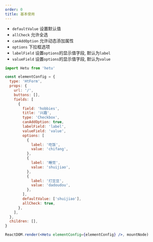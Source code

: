 ```yaml
---
order: 0
title: 基本使用
---
```


- `defaultValue` 设置默认值
- `allCheck` 允许全选
- `canAddOption` 允许动态添加属性
- `options` 下拉框选项
- `labelField` 设置`options`的显示值字段, 默认为`label`
- `valueField` 设置`options`的显示值字段, 默认为`value`

```jsx
import Hetu from 'hetu'

const elementConfig = {
  type: 'HtForm',
  props: {
    url: '/',
    buttons: [],
    fields: [
      {
        field: 'hobbies',
        title: '兴趣',
        type: 'Checkbox',
        canAddOption: true,
        labelField: 'label',
        valueField: 'value',
        options: [
          {
            label: '吃饭',
            value: 'chifang',
          },
          {
            label: '睡觉',
            value: 'shuijiao',
          },
          {
            label: '打豆豆',
            value: 'dadoudou',
          },
        ],
        defaultValue: ['shuijiao'],
        allCheck: true,
      },
    ],
  },
  children: [],
}

ReactDOM.render(<Hetu elementConfig={elementConfig} />, mountNode)
```
